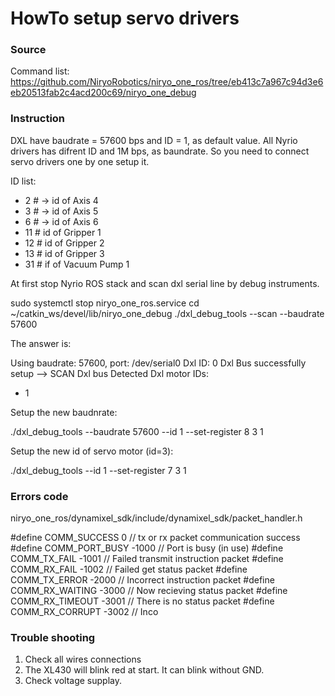 # HowTo setup servo drivers

### Source

Command list: https://github.com/NiryoRobotics/niryo_one_ros/tree/eb413c7a967c94d3e6eb20513fab2c4acd200c69/niryo_one_debug

### Instruction

DXL have baudrate = 57600 bps and ID = 1, as default value. All Nyrio drivers has difrent ID and 1M bps, as baundrate. So you need to connect servo drivers one by one setup it.

ID list:

- 2 # -> id of Axis 4
- 3 # -> id of Axis 5
- 6 # -> id of Axis 6
- 11 # id of Gripper 1
- 12 # id of Gripper 2
- 13 # id of Gripper 3
- 31 # if of Vacuum Pump 1


At first stop Nyrio ROS stack and scan dxl serial line by debug instruments. 

sudo systemctl stop niryo_one_ros.service
cd ~/catkin_ws/devel/lib/niryo_one_debug
./dxl_debug_tools --scan --baudrate 57600

The answer is:

Using baudrate: 57600, port: /dev/serial0
Dxl ID: 0
Dxl Bus successfully setup
--> SCAN Dxl bus
Detected Dxl motor IDs:
- 1

Setup the new baudnrate:

./dxl_debug_tools --baudrate 57600 --id 1 --set-register 8 3 1

Setup the new id of servo motor (id=3):

./dxl_debug_tools --id 1 --set-register 7 3 1

### Errors code

niryo_one_ros/dynamixel_sdk/include/dynamixel_sdk/packet_handler.h

#define COMM_SUCCESS        0       // tx or rx packet communication success
#define COMM_PORT_BUSY      -1000   // Port is busy (in use)
#define COMM_TX_FAIL        -1001   // Failed transmit instruction packet
#define COMM_RX_FAIL        -1002   // Failed get status packet
#define COMM_TX_ERROR       -2000   // Incorrect instruction packet
#define COMM_RX_WAITING     -3000   // Now recieving status packet
#define COMM_RX_TIMEOUT     -3001   // There is no status packet
#define COMM_RX_CORRUPT     -3002   // Inco

### Trouble shooting 

1. Check all wires connections
2. The XL430 will blink red at start. It can blink without GND.
3. Check voltage supplay.
